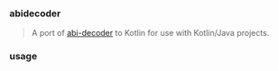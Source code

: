 ### abidecoder

> A port of [abi-decoder](https://github.com/ConsenSys/abi-decoderhttps://github.com/ConsenSys/abi-decoder) to Kotlin for use with Kotlin/Java projects.

### usage

